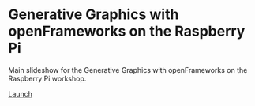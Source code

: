 Generative Graphics with openFrameworks on the Raspberry Pi
===========================================================

Main slideshow for the Generative Graphics with openFrameworks on the Raspberry Pi workshop.

[Launch](http://kr15h.github.io/generative-graphics-with-of-on-rpi/index.html)
